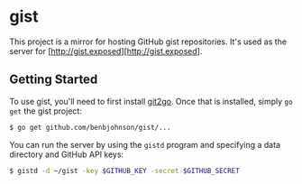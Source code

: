 gist
====

This project is a mirror for hosting GitHub gist repositories. It's used as
the server for [http://gist.exposed][http://gist.exposed].


## Getting Started

To use gist, you'll need to first install [git2go][git2go]. Once that is
installed, simply `go get` the gist project:

```sh
$ go get github.com/benbjohnson/gist/...
```

You can run the server by using the `gistd` program and specifying a data
directory and GitHub API keys:

```sh
$ gistd -d ~/gist -key $GITHUB_KEY -secret $GITHUB_SECRET
```

[git2go]: https://github.com/libgit2/git2go


